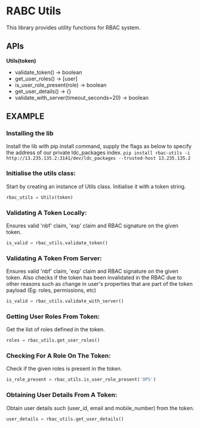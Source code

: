 # RABC Utils
This library provides utility functions for RBAC system.

## APIs

**Utils(token)**

- validate_token() -> boolean
- get_user_roles() -> [user]
- is_user_role_present(role) -> boolean
- get_user_details() -> {}
- validate_with_server(timeout_seconds=20) -> boolean


## EXAMPLE

### Installing the lib
Install the lib with pip install command, supply the flags as below to specify the address of our private ldc_packages index.
`pip install rbac-utils -i http://13.235.135.2:3141/dev/ldc_packages --trusted-host 13.235.135.2`

### Initialise the utils class:
Start by creating an instance of Utils class. Initialise it with a token string.

```python
rbac_utils = Utils(token)
```

### Validating A Token Locally:
Ensures valid 'nbf' claim, 'exp' claim and RBAC signature on the given token.

```python
is_valid = rbac_utils.validate_token() 
```

### Validating A Token From Server:
Ensures valid 'nbf' claim, 'exp' claim and RBAC signature on the given token. Also checks if the token has been invalidated in the RBAC due to other reasons such as change in user's properties that are part of the token payload (Eg: roles, permissions, etc)

```python
is_valid = rbac_utils.validate_with_server()
```

### Getting User Roles From Token:
Get the list of roles defined in the token.

```python
roles = rbac_utils.get_user_roles()
```


### Checking For A Role On The Token:
Check if the given roles is present in the token.

```python
is_role_present = rbac_utils.is_user_role_present('OPS')
```


### Obtaining User Details From A Token:
Obtain user details such (user_id, email and mobile_number) from the token.

```python
user_details = rbac_utils.get_user_details()
```
